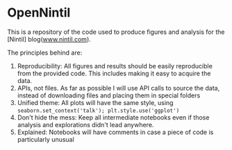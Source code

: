 # OpenNintil

This is a repository of the code used to produce figures and analysis for the [Nintil] blog(www.nintil.com).

The principles behind are:

1. Reproducibility: All figures and results should be easily reproducible from the provided code. This includes making it easy to acquire the data.
2. APIs, not files. As far as possible I will use API calls to source the data, instead of downloading files and placing them in special folders
3. Unified theme: All plots will have the same style, using `seaborn.set_context('talk'); plt.style.use('ggplot')`
4. Don't hide the mess: Keep all intermediate notebooks even if those analysis and explorations didn't lead anywhere.
5. Explained: Notebooks will have comments in case a piece of code is particularly unusual
